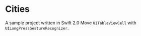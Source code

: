 # Cities
A sample project written in Swift 2.0
Move `UITableViewCell` with `UILongPressGestureRecognizer`.
